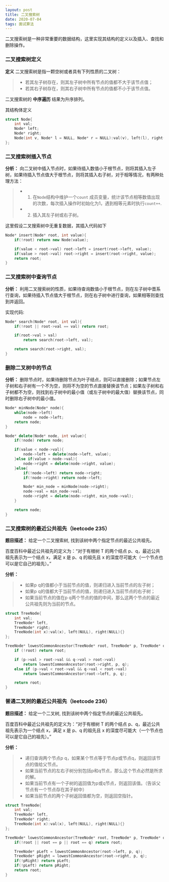 ```yaml
---
layout: post
title: 二叉搜索树
date: 2020-07-04
tags: 面试算法    
---
```


二叉搜索树是一种非常重要的数据结构，这里实现其结构的定义以及插入、查找和删除操作。


### 二叉搜索树定义

**定义**
二叉搜索树是指一颗空树或者具有下列性质的二叉树：

>* 若其左子树存在，则其左子树中所有节点的值都不大于该节点值；
>* 若其右子树存在，则其右子树中所有节点的值都不小于该节点值。 

二叉搜索树的 **中序遍历** 结果为升序排列。

其结构体定义
```c++
struct Node{
    int val;
    Node* left;
    Node* right;
    Node(int v, Node* l = NULL, Node* r = NULL):val(v), left(l), right(r){}
};
```

### 二叉搜索树插入节点

**分析：** 向二叉树中插入节点时，如果待插入数值小于根节点，则将其插入左子树，如果待插入节点值大于根节点，则将其插入右子树，对于相等情况，有两种处理方法：
>* 1. 在`Node`结构中维护一个`count` 成员变量，统计该节点相等数值出现的次数，每次插入操作时初始化为1，遇到相等元素时执行`count++`.
>* 2. 插入其左子树或右子树。  

这里假设二叉搜索树中无重复数据，其插入代码如下
```c++
Node* insert(Node* root, int value){
    if(!root) return new Node(value);

    if(value < root->val) root->left = insert(root->left, value);
    if(value > root->val) root->right = insert(root->right, value);
    return root;
}
```

### 二叉搜索树中查询节点

**分析：** 利用二叉搜索树的性质，如果待查询数值小于根节点，则在左子树中晋系行查询，如果待插入节点值大于根节点，则在右子树中进行查询，如果相等则查找到并返回。

实现代码:  
```c++
Node* search(Node* root, int val){
    if(!root || root->val == val) return root;

    if(root->val > val)
        return search(root->left, val);

    return search(root->right, val);
}
```

### 删除二叉树中的节点

**分析：** 删除节点时，如果待删除节点为叶子结点，则可以直接删除；如果节点左子树和右子树有一个不为空，则将不为空的节点直接替换该节点；如果左子树和右子树都不为空，则找到右子树中的最小值（或左子树中的最大值）替换该节点，同时删除右子树中的最小值。

```c++
Node* minNode(Node* node){
    while(node->left)
        node = node->left;
    return node;
}

Node* delete(Node* node, int value){
    if(!node) return node;

    if(value < node->val){
        node->left = delete(node->left, value);
    }else if(value > node->val){
        node->right = delete(node->right, value);
    }else{
        if(!node->left) return node->right;
        if(!node->right) return node->left;

        Node* min_node = minNode(node->right);
        node->val = min_node->val;
        node->right = delete(node->right, min_node->val);
    }

    return node;
}
```


### 二叉搜索树的最近公共祖先（leetcode 235）

**题目描述：** 给定一个二叉搜索树, 找到该树中两个指定节点的最近公共祖先。

百度百科中最近公共祖先的定义为：“对于有根树 T 的两个结点 p、q，最近公共祖先表示为一个结点 x，满足 x 是 p、q 的祖先且 x 的深度尽可能大（一个节点也可以是它自己的祖先）。”

**分析：** 
>* 如果p q的值都小于当前节点的值，则递归进入当前节点的左子树；
>* 如果p q的值都大于当前节点的值，则递归进入当前节点的右子树；
>* 如果当前节点的值在p q两个节点的值的中间，那么这两个节点的最近公共祖先则为当前的节点。

```c++
struct TreeNode{
    int val;
    TreeNode* left,
    TreeNode* right;
    TreeNode(int x):val(x), left(NULL), right(NULL){}
};

TreeNode* lowestCommonAncestor(TreeNode* root, TreeNode* p, TreeNode* q){
    if (!root) return root;

    if (p->val > root->val && q->val > root->val)
        return lowestCommonAncestor(root->right, p, q);
    else if (p->val < root->val && q->val < root->val)
        return lowestCommonAncestor(root->left, p, q);

    return root;
}
```

### 普通二叉树的最近公共祖先（leetcode 236）

**题目描述：** 给定一个二叉树, 找到该树中两个指定节点的最近公共祖先。

百度百科中最近公共祖先的定义为：“对于有根树 T 的两个结点 p、q，最近公共祖先表示为一个结点 x，满足 x 是 p、q 的祖先且 x 的深度尽可能大（一个节点也可以是它自己的祖先）。”

**分析：** 
>* 递归查询两个节点p q，如果某个节点等于节点p或节点q，则返回该节点的值给父节点。
>* 如果当前节点的左右子树分别包括p和q节点，那么这个节点必然是所求的解。
>* 如果当前节点有一个子树的返回值为p或q节点，则返回该值。（告诉父节点有一个节点存在其子树中）
>* 如果当前节点的两个子树返回值都为空，则返回空指针。

```c++
struct TreeNode{
    int val;
    TreeNode* left,
    TreeNode* right;
    TreeNode(int x):val(x), left(NULL), right(NULL){}
};

TreeNode* lowestCommonAncestor(TreeNode* root, TreeNode* p, TreeNode* q){
    if(!root || root == p || root == q) return root;

    TreeNode* pLeft = lowestCommonAncestor(root->left, p, q);
    TreeNode* pRight = lowestCommonAncestor(root->right, p, q);
    if(!pRight) return pLeft;
    if(!pLeft) return pRight;
    return root;
}
```

